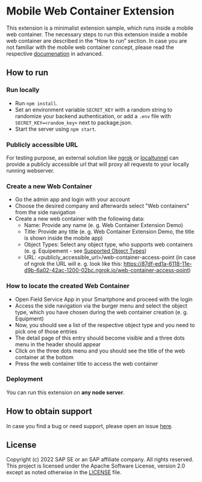 # Mobile Web Container Extension

This extension is a minimalist extension sample, which runs inside a mobile web container. The necessary steps to run this extension inside a mobile web container are described in the “How to run” section. In case you are not familiar with the mobile web container concept, please read the respective [documenation](https://help.sap.com/docs/SAP_FIELD_SERVICE_MANAGEMENT/fsm_mobile/web-containers.html) in advanced.


## How to run

### Run locally
- Run `npm install`.
- Set an environment variable `SECRET_KEY` with a random string to randomize your backend authentication, or add a `.env` file with `SECRET_KEY=<random_key>` next to package.json.
- Start the server using `npm start`.

### Publicly accessible URL

For testing purpose, an external solution like [ngrok](https://ngrok.com/) or [localtunnel](https://github.com/localtunnel/localtunnel) can provide a publicly accessible url that will proxy all requests to your locally running webserver.

### Create a new Web Container
- Go the admin app and login with your account
- Choose the desired company and afterwards select "Web containers" from the side navigation
- Create a new web container with the following data:
  - Name: Provide any name (e. g. Web Container Extension Demo)
  - Title: Provide any title (e. g. Web Container Extension Demo, the title is shown inside the mobile app)
  - Object Types: Select any object type, who supports web containers (e. g. Equipement - see [Supported Object Types](https://help.sap.com/docs/SAP_FIELD_SERVICE_MANAGEMENT/fsm_mobile/web-containers.html))
  - URL: <publicly_accessible_url>/web-container-access-point (in case of ngrok the URL will e. g. look like this: https://87df-ed1a-6118-11e-d9b-6a02-42ac-1200-02bc.ngrok.io/web-container-access-point)

### How to locate the created Web Container
- Open Field Service App in your Smartphone and proceed with the login
- Access the side navigation via the burger menu and select the object type, which you have chosen during the web container creation (e. g. Equipment)
- Now, you should see a list of the respective object type and you need to pick one of those entries
- The detail page of this entry should become visible and a three dots menu in the header should appear
- Click on the three dots menu and you should see the title of the web container at the bottom
- Press the web container title to access the web container

### Deployment

You can run this extension on **any node server**.

## How to obtain support
In case you find a bug or need support, please open an issue [here](https://github.com/SAP-samples/fsm-extension-sample/issues/new).

## License
Copyright (c) 2022 SAP SE or an SAP affiliate company. All rights reserved. This project is licensed under the Apache Software License, version 2.0 except as noted otherwise in the [LICENSE](./LICENSE) file.

